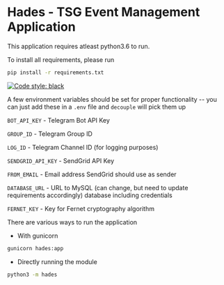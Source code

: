 # Hades - TSG Event Management Application

This application requires atleast python3.6 to run.

To install all requirements, please run

```bash
pip install -r requirements.txt
```

[![Code style: black](https://img.shields.io/badge/code%20style-black-000000.svg)](https://github.com/psf/black)

A few environment variables should be set for proper functionality -- you can just add these in a `.env` file and `decouple` will pick them up

`BOT_API_KEY` - Telegram Bot API Key

`GROUP_ID` - Telegram Group ID

`LOG_ID` - Telegram Channel ID (for logging purposes)

`SENDGRID_API_KEY` - SendGrid API Key

`FROM_EMAIL` - Email address SendGrid should use as sender

`DATABASE_URL` - URL to MySQL (can change, but need to update requirements accordingly) database including credentials

`FERNET_KEY` - Key for Fernet cryptography algorithm


There are various ways to run the application

- With gunicorn

```bash
gunicorn hades:app
```

- Directly running the module

```bash
python3 -m hades
```
